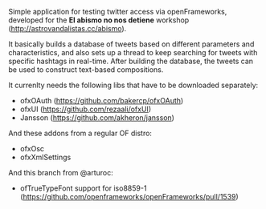Simple application for testing twitter access via openFrameworks, developed for the **El abismo no nos detiene** workshop (http://astrovandalistas.cc/abismo).

It basically builds a database of tweets based on different parameters and characteristics, and also sets up a thread to keep searching for tweets with specific hashtags in real-time. After building the database, the tweets can be used to construct text-based compositions.

It currenlty needs the following libs that have to be downloaded separately:
- ofxOAuth (https://github.com/bakercp/ofxOAuth)
- ofxUI (https://github.com/rezaali/ofxUI)
- Jansson (https://github.com/akheron/jansson)

And these addons from a regular OF distro:
- ofxOsc
- ofxXmlSettings

And this branch from @arturoc:
- ofTrueTypeFont support for iso8859-1 (https://github.com/openframeworks/openFrameworks/pull/1539)
